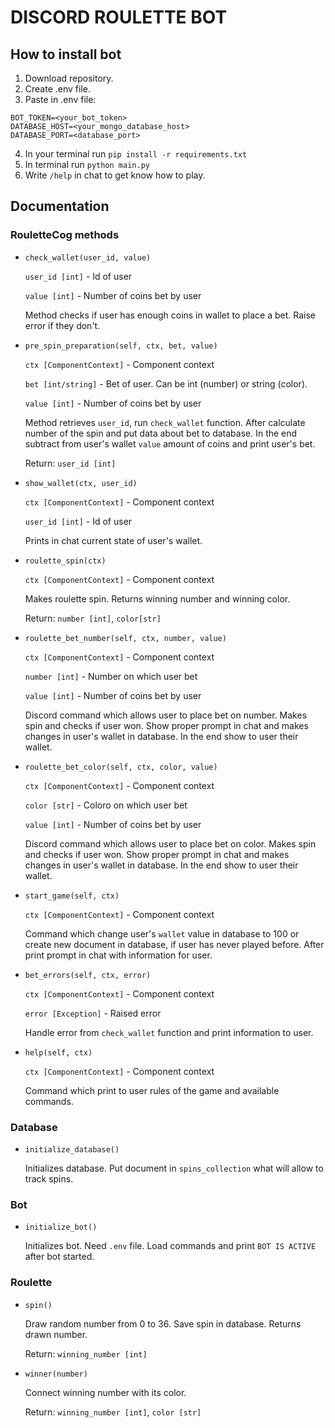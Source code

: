 # DISCORD ROULETTE BOT

## How to install bot
1. Download repository.
2. Create .env file.
3. Paste in .env file:
```
BOT_TOKEN=<your_bot_token>
DATABASE_HOST=<your_mongo_database_host>
DATABASE_PORT=<database_port> 
```
4. In your terminal run `pip install -r requirements.txt`
5. In terminal run `python main.py`
6. Write `/help` in chat to get know how to play.

## Documentation

### RouletteCog methods

- `check_wallet(user_id, value)`

    `user_id [int]` - Id of user

    `value [int]` - Number of coins bet by user

    Method checks if user has enough coins in wallet to place a bet. Raise error if they don't.


- `pre_spin_preparation(self, ctx, bet, value)`

    `ctx [ComponentContext]` - Component context

    `bet [int/string]` - Bet of user. Can be int (number) or string (color).
    
    `value [int]` - Number of coins bet by user

    Method retrieves `user_id`, run `check_wallet` function. After calculate number of the spin and put data about bet to database. In the end subtract from user's wallet `value` amount of coins and print user's bet.

    Return: `user_id [int]`


- `show_wallet(ctx, user_id)`

    `ctx [ComponentContext]` - Component context
    
    `user_id [int]` - Id of user
    
    Prints in chat current state of user's wallet.


- `roulette_spin(ctx)`

    `ctx [ComponentContext]` - Component context
    
    Makes roulette spin. Returns winning number and winning color.
    
    Return: `number [int]`, `color[str]`


- `roulette_bet_number(self, ctx, number, value)`

    `ctx [ComponentContext]` - Component context
    
    `number [int]` - Number on which user bet
    
    `value [int]` - Number of coins bet by user
    
    Discord command which allows user to place bet on number. Makes spin and checks if user won. Show proper prompt in chat and makes changes in user's wallet in database. In the end show to user their wallet.


- `roulette_bet_color(self, ctx, color, value)`

    `ctx [ComponentContext]` - Component context
    
    `color [str]` - Coloro on which user bet
    
    `value [int]` - Number of coins bet by user
    
    Discord command which allows user to place bet on color. Makes spin and checks if user won. Show proper prompt in chat and makes changes in user's wallet in database. In the end show to user their wallet.


- `start_game(self, ctx)`

    `ctx [ComponentContext]` - Component context

    Command which change user's `wallet` value in database to 100 or create new document in database, if user has never played before. After print prompt in chat with information for user.


- `bet_errors(self, ctx, error)`

    `ctx [ComponentContext]` - Component context

    `error [Exception]` - Raised error
    
    Handle error from `check_wallet` function and print information to user.


- `help(self, ctx)`

    `ctx [ComponentContext]` - Component context
    
    Command which print to user rules of the game and available commands.

### Database

- `initialize_database()`

    Initializes database. Put document in `spins_collection` what will allow to track spins.


### Bot

- `initialize_bot()`

  Initializes bot. Need `.env` file. Load commands and print `BOT IS ACTIVE` after bot started.


### Roulette

- `spin()`

  Draw random number from 0 to 36. Save spin in database. Returns drawn number.
  
  Return: `winning_number [int]`


- `winner(number)`

  Connect winning number with its color.
  
  Return: `winning_number [int]`, `color [str]`